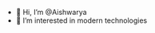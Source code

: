 - 👋 Hi, I’m @Aishwarya
- 👀 I’m interested in modern technologies


<!---
Aishwaryaa06/Aishwaryaa06 is a ✨ special ✨ repository because its `README.md` (this file) appears on your GitHub profile.
You can click the Preview link to take a look at your changes.
--->
